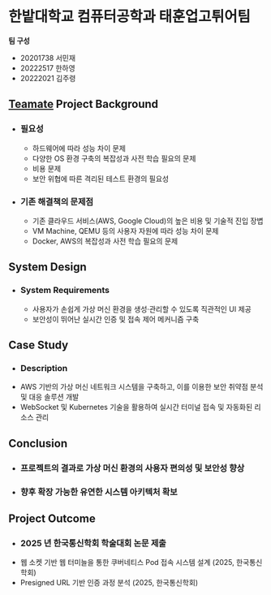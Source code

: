 # 한밭대학교 컴퓨터공학과 태훈업고튀어팀

**팀 구성**
- 20201738 서민재
- 20222517 한하영
- 20222021 김주령

## <u>Teamate</u> Project Background
- ### 필요성
  - 하드웨어에 따라 성능 차이 문제
  - 다양한 OS 환경 구축의 복잡성과 사전 학습 필요의 문제
  - 비용 문제
  - 보안 위협에 따른 격리된 테스트 환경의 필요성
- ### 기존 해결책의 문제점
  - 기존 클라우드 서비스(AWS, Google Cloud)의 높은 비용 및 기술적 진입 장볍
  - VM Machine, QEMU 등의 사용자 자원에 따라 성능 차이 문제
  - Docker, AWS의 복잡성과 사전 학습 필요의 문제
  
## System Design
  - ### System Requirements
    - 사용자가 손쉽게 가상 머신 환경을 생성·관리할 수 있도록 직관적인 UI 제공
    - 보안성이 뛰어난 실시간 인증 및 접속 제어 메커니즘 구축
    
## Case Study
  - ### Description
  - AWS 기반의 가상 머신 네트워크 시스템을 구축하고, 이를 이용한 보안 취약점 분석 및 대응 솔루션 개발
  - WebSocket 및 Kubernetes 기술을 활용하여 실시간 터미널 접속 및 자동화된 리소스 관리
  
  
## Conclusion
  - ### 프로젝트의 결과로 가상 머신 환경의 사용자 편의성 및 보안성 향상
  - ### 향후 확장 가능한 유연한 시스템 아키텍처 확보
  
## Project Outcome
- ### 2025 년 한국통신학회 학술대회 논문 제출
- 웹 소켓 기반 웹 터미늘을 통한 쿠버네티스 Pod 접속 시스템 설계 (2025, 한국통신학회)
- Presigned URL 기반 인증 과정 분석 (2025, 한국통신학회)
  

